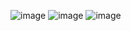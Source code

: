 
![image](https://github.com/user-attachments/assets/59726df0-582c-4560-be06-64d0c1b84380)
![image](https://github.com/user-attachments/assets/820b85ac-3ebd-4ac2-9491-42b2bd47eb30)
![image](https://github.com/user-attachments/assets/25e875f4-21ff-4876-9df2-dc4d663e1c5a)
